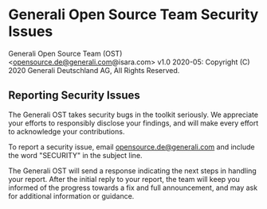 # Generali Open Source Team Security Issues
Generali Open Source Team (OST) <opensource.de@generali.com@isara.com>
v1.0 2020-05: Copyright (C) 2020 Generali Deutschland AG, All Rights Reserved.

## Reporting Security Issues

The Generali OST takes security bugs in the toolkit seriously. We appreciate your
efforts to responsibly disclose your findings, and will make every effort to
acknowledge your contributions.

To report a security issue, email
[opensource.de@generali.com](mailto:opensurce.de@generali.com?subject=SECURITY) and include the
word "SECURITY" in the subject line.

The Generali OST will send a response indicating the next steps in handling your
report. After the initial reply to your report, the team will keep you informed
of the progress towards a fix and full announcement, and may ask for additional
information or guidance.
